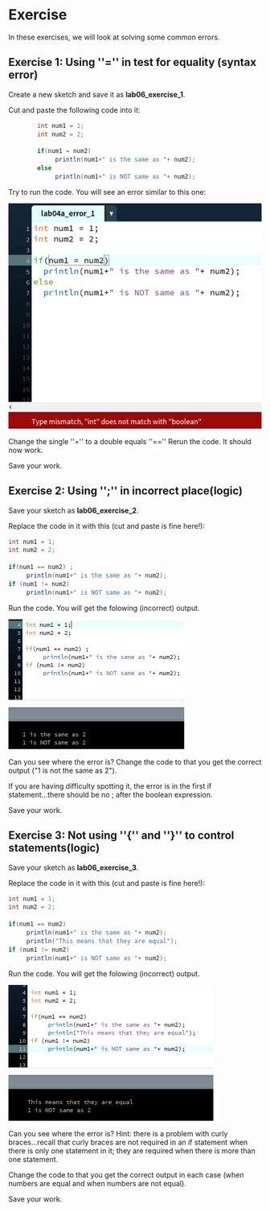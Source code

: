 # Exercise

In these exercises, we will look at solving some common errors.

## Exercise 1: Using ''='' in test for equality (syntax error) 

Create a new sketch and save it as **lab06\_exercise\_1**.

Cut and paste the following code into it:

~~~java
        int num1 = 1;
        int num2 = 2;
        
        if(num1 = num2)
             println(num1+" is the same as "+ num2);
        else
             println(num1+" is NOT same as "+ num2);
~~~

Try to run the code. You will see an error similar to this one: 

![Error Message](./img/12.png)

Change the single ''='' to a double equals ''=='' Rerun the code.  It should now work. 

Save your work.  


## Exercise 2: Using '';'' in incorrect place(logic) 

Save your sketch as **lab06\_exercise\_2**.

Replace the code in it with this (cut and paste is fine here!):

~~~java
int num1 = 1;
int num2 = 2;

if(num1 == num2) ;
     println(num1+" is the same as "+ num2);
if (num1 != num2) 
     println(num1+" is NOT same as "+ num2);
~~~

Run the code. You will get the folowing (incorrect) output. 

![This output is incorrect](./img/13.png)

Can you see where the error is? Change the code to that you get the correct output ("1 is not the same as 2").

If you are having difficulty spotting it, the error is in the first if statement...there should be no ; after the boolean expression.

Save your work.


## Exercise 3: Not using ''{'' and ''}'' to control statements(logic) 

Save your sketch as **lab06\_exercise\_3**.

Replace the code in it with this (cut and paste is fine here!):

~~~java
int num1 = 1;
int num2 = 2;

if(num1 == num2) 
     println(num1+" is the same as "+ num2);
     println("This means that they are equal");
if (num1 != num2) 
     println(num1+" is NOT same as "+ num2);
~~~

Run the code. You will get the folowing (incorrect) output. 

![This output is incorrect](./img/14.png)

Can you see where the error is?   Hint: there is a problem with curly braces...recall that curly braces are not required in an if statement when there is only one statement in it; they are required when there is more than one statement. 

Change the code to that you get the correct output in each case (when numbers are equal and when numbers are not equal).

Save your work.

